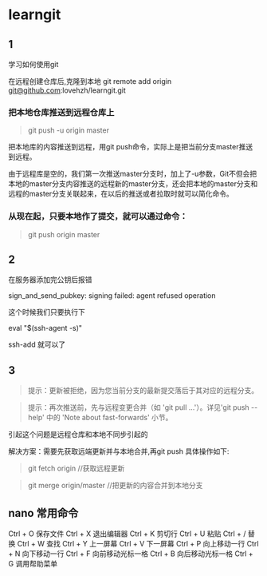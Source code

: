# learngit
## 1
学习如何使用git

在远程创建仓库后,克隆到本地
git remote add origin git@github.com:lovehzh/learngit.git

### 把本地仓库推送到远程仓库上
> git push -u origin master

把本地库的内容推送到远程，用git push命令，实际上是把当前分支master推送到远程。

由于远程库是空的，我们第一次推送master分支时，加上了-u参数，Git不但会把本地的master分支内容推送的远程新的master分支，还会把本地的master分支和远程的master分支关联起来，在以后的推送或者拉取时就可以简化命令。
### 从现在起，只要本地作了提交，就可以通过命令：
> git push origin master


## 2
在服务器添加完公钥后报错


sign_and_send_pubkey: signing failed: agent refused operation

这个时候我们只要执行下

eval "$(ssh-agent -s)"

ssh-add
就可以了

## 3

> 提示：更新被拒绝，因为您当前分支的最新提交落后于其对应的远程分支。

> 提示：再次推送前，先与远程变更合并（如 'git pull ...'）。详见'git push --help' 中的 'Note about fast-forwards' 小节。

引起这个问题是远程仓库和本地不同步引起的

解决方案：需要先获取远端更新并与本地合并,再git push
具体操作如下:

> git fetch origin    //获取远程更新

> git merge origin/master //把更新的内容合并到本地分支

## nano 常用命令

Ctrl + O     保存文件
Ctrl + X     退出编辑器
Ctrl + K     剪切行
Ctrl + U     粘贴
Ctrl + /       替换
Ctrl + W    查找
Ctrl + Y     上一屏幕
Ctrl + V     下一屏幕
Ctrl + P     向上移动一行
Ctrl + N     向下移动一行
Ctrl + F     向前移动光标一格
Ctrl + B     向后移动光标一格
Ctrl + G     调用帮助菜单

